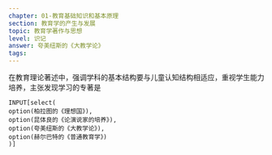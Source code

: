 ```yaml
---
chapter: 01-教育基础知识和基本原理
section: 教育学的产生与发展
topic: 教育学著作与思想
level: 识记
answer: 夸美纽斯的《大教学论》
tags:
---
```


在教育理论著述中，强调学科的基本结构要与儿童认知结构相适应，重视学生能力培养，主张发现学习的专著是

```meta-bind
INPUT[select(
option(柏拉图的《理想国》),
option(昆体良的《论演说家的培养》),
option(夸美纽斯的《大教学论》),
option(赫尔巴特的《普通教育学》)
)]
```